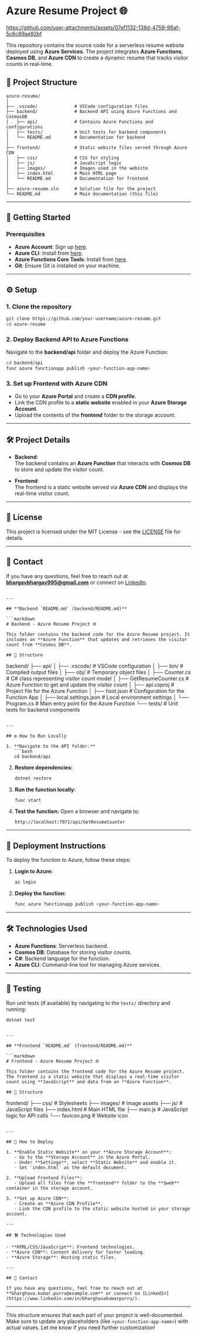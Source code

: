 
# Azure Resume Project 🌐


https://github.com/user-attachments/assets/07ef1132-138d-4759-98af-5c6c89ae92bf



This repository contains the source code for a serverless resume website deployed using **Azure Services**. The project integrates **Azure Functions**, **Cosmos DB**, and **Azure CDN** to create a dynamic resume that tracks visitor counts in real-time.

## 📂 Project Structure

```
azure-resume/
│
├── .vscode/              # VSCode configuration files
├── backend/              # Backend API using Azure Functions and CosmosDB
│   ├── api/              # Contains Azure Functions and configurations
│   ├── tests/            # Unit tests for backend components
│   └── README.md         # Documentation for backend
│
├── frontend/             # Static website files served through Azure CDN
│   ├── css/              # CSS for styling
│   ├── js/               # JavaScript logic
│   ├── images/           # Images used in the website
│   ├── index.html        # Main HTML page
│   └── README.md         # Documentation for frontend
│
├── azure-resume.sln      # Solution file for the project
└── README.md             # Main documentation (this file)
```

---

## 🚀 Getting Started

### **Prerequisites**
- **Azure Account**: Sign up [here](https://azure.microsoft.com/).
- **Azure CLI**: Install from [here](https://docs.microsoft.com/cli/azure/install-azure-cli).
- **Azure Functions Core Tools**: Install from [here](https://docs.microsoft.com/azure/azure-functions/functions-run-local).
- **Git**: Ensure Git is installed on your machine.

---

## ⚙️ Setup

### 1. Clone the repository
```bash
git clone https://github.com/your-username/azure-resume.git
cd azure-resume
```

### 2. Deploy Backend API to Azure Functions
Navigate to the **backend/api** folder and deploy the Azure Function:
```bash
cd backend/api
func azure functionapp publish <your-function-app-name>
```

### 3. Set up Frontend with Azure CDN
- Go to your **Azure Portal** and create a **CDN profile**.
- Link the CDN profile to a **static website** enabled in your **Azure Storage Account**.
- Upload the contents of the **frontend** folder to the storage account.

---

## 🛠️ Project Details

- **Backend**:  
  The backend contains an **Azure Function** that interacts with **Cosmos DB** to store and update the visitor count.
  
- **Frontend**:  
  The frontend is a static website served via **Azure CDN** and displays the real-time visitor count.

---

## 📝 License

This project is licensed under the MIT License - see the [LICENSE](LICENSE) file for details.

---

## 📧 Contact

If you have any questions, feel free to reach out at **bhargavbhargav995@gmail.com** or connect on [LinkedIn](https://www.linkedin.com/in/bharghavakumarpurru/).
```

---

## **Backend `README.md` (backend/README.md)**

```markdown
# Backend - Azure Resume Project 🌐

This folder contains the backend code for the Azure Resume project. It includes an **Azure Function** that updates and retrieves the visitor count from **Cosmos DB**.

## 📂 Structure

```
backend/
├── api/
│   ├── .vscode/               # VSCode configuration
│   ├── bin/                   # Compiled output files
│   ├── obj/                   # Temporary object files
│   ├── Counter.cs             # C# class representing visitor count model
│   ├── GetResumeCounter.cs    # Azure Function to get and update the visitor count
│   ├── api.csproj             # Project file for the Azure Function
│   ├── host.json              # Configuration for the Function App
│   ├── local.settings.json    # Local environment settings
│   └── Program.cs             # Main entry point for the Azure Function
└── tests/                     # Unit tests for backend components
```

---

## ⚙️ How to Run Locally

1. **Navigate to the API folder:**
   ```bash
   cd backend/api
   ```

2. **Restore dependencies:**
   ```bash
   dotnet restore
   ```

3. **Run the function locally:**
   ```bash
   func start
   ```

4. **Test the function:**
   Open a browser and navigate to:
   ```
   http://localhost:7071/api/GetResumeCounter
   ```

---

## 🚀 Deployment Instructions

To deploy the function to Azure, follow these steps:

1. **Login to Azure:**
   ```bash
   az login
   ```

2. **Deploy the function:**
   ```bash
   func azure functionapp publish <your-function-app-name>
   ```

---

## 🛠️ Technologies Used

- **Azure Functions**: Serverless backend.
- **Cosmos DB**: Database for storing visitor counts.
- **C#**: Backend language for the function.
- **Azure CLI**: Command-line tool for managing Azure services.

---

## 🧪 Testing

Run unit tests (if available) by navigating to the `tests/` directory and running:
```bash
dotnet test
```
```

---

## **Frontend `README.md` (frontend/README.md)**

```markdown
# Frontend - Azure Resume Project 🌐

This folder contains the frontend code for the Azure Resume project. The frontend is a static website that displays a real-time visitor count using **JavaScript** and data from an **Azure Function**.

## 📂 Structure

```
frontend/
├── css/               # Stylesheets
├── images/            # Image assets
├── js/                # JavaScript files
├── index.html         # Main HTML file
├── main.js            # JavaScript logic for API calls
└── favicon.png        # Website icon
```

---

## 🚀 How to Deploy

1. **Enable Static Website** on your **Azure Storage Account**:
   - Go to the **Storage Account** in the Azure Portal.
   - Under **Settings**, select **Static Website** and enable it.
   - Set `index.html` as the default document.

2. **Upload Frontend Files**:
   - Upload all files from the **frontend** folder to the **$web** container in the storage account.

3. **Set up Azure CDN**:
   - Create an **Azure CDN Profile**.
   - Link the CDN profile to the static website hosted in your storage account.

---

## 🛠️ Technologies Used

- **HTML/CSS/JavaScript**: Frontend technologies.
- **Azure CDN**: Content delivery for faster loading.
- **Azure Storage**: Hosting static files.

---

## 📧 Contact

If you have any questions, feel free to reach out at **bharghava.kumar.purru@example.com** or connect on [LinkedIn](https://www.linkedin.com/in/bharghavakumarpurru/).
```

---

This structure ensures that each part of your project is well-documented. Make sure to update any placeholders (like `<your-function-app-name>`) with actual values. Let me know if you need further customization!
